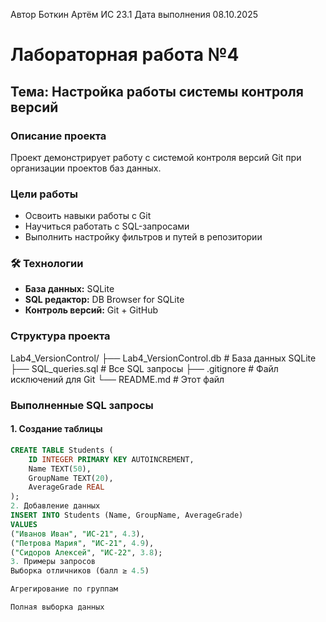 Автор Боткин Артём ИС 23.1
Дата выполнения 08.10.2025
# Лабораторная работа №4

## Тема: Настройка работы системы контроля версий

###  Описание проекта
Проект демонстрирует работу с системой контроля версий Git при организации проектов баз данных.

###  Цели работы
- Освоить навыки работы с Git
- Научиться работать с SQL-запросами
- Выполнить настройку фильтров и путей в репозитории

### 🛠 Технологии
- **База данных:** SQLite
- **SQL редактор:** DB Browser for SQLite
- **Контроль версий:** Git + GitHub

###  Структура проекта
Lab4_VersionControl/
├── Lab4_VersionControl.db # База данных SQLite
├── SQL_queries.sql # Все SQL запросы
├── .gitignore # Файл исключений для Git
└── README.md # Этот файл

###  Выполненные SQL запросы

#### 1. Создание таблицы
```sql
CREATE TABLE Students (
    ID INTEGER PRIMARY KEY AUTOINCREMENT,
    Name TEXT(50),
    GroupName TEXT(20),
    AverageGrade REAL
);
2. Добавление данных
INSERT INTO Students (Name, GroupName, AverageGrade)
VALUES
("Иванов Иван", "ИС-21", 4.3),
("Петрова Мария", "ИС-21", 4.9),
("Сидоров Алексей", "ИС-22", 3.8);
3. Примеры запросов
Выборка отличников (балл ≥ 4.5)

Агрегирование по группам

Полная выборка данных

